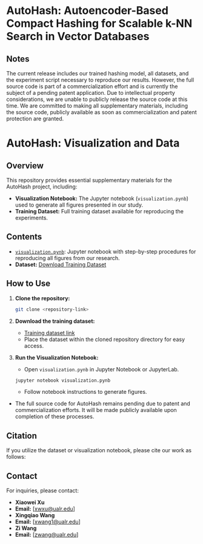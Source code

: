 # AutoHash: Autoencoder-Based Compact Hashing for Scalable k-NN Search in Vector Databases

## Notes
The current release includes our trained hashing model, all datasets, and the experiment script necessary to reproduce our results. However, the full source code is part of a commercialization effort and is currently the subject of a pending patent application. Due to intellectual property considerations, we are unable to publicly release the source code at this time. We are committed to making all supplementary materials, including the source code, publicly available as soon as commercialization and patent protection are granted.
# AutoHash: Visualization and Data

## Overview
This repository provides essential supplementary materials for the AutoHash project, including:

- **Visualization Notebook:** The Jupyter notebook (`visualization.pynb`) used to generate all figures presented in our study.
- **Training Dataset:** Full training dataset available for reproducing the experiments.

## Contents
- [`visualization.pynb`](visualization.pynb): Jupyter notebook with step-by-step procedures for reproducing all figures from our research.
- **Dataset:** [Download Training Dataset](https://drive.google.com/drive/folders/1p09OFWosYdZy9dIpE-syiH2hhCaN2h7V?usp=sharing)

## How to Use
1. **Clone the repository:**
   ```bash
   git clone <repository-link>
   ```
2. **Download the training dataset:**
   - [Training dataset link](https://drive.google.com/drive/folders/1p09OFWosYdZy9dIpE-syiH2hhCaN2h7V?usp=sharing)
   - Place the dataset within the cloned repository directory for easy access.

3. **Run the Visualization Notebook:**
   - Open `visualization.pynb` in Jupyter Notebook or JupyterLab.
   ```bash
   jupyter notebook visualization.pynb
   ```
   - Follow notebook instructions to generate figures.


- The full source code for AutoHash remains pending due to patent and commercialization efforts. It will be made publicly available upon completion of these processes.

## Citation
If you utilize the dataset or visualization notebook, please cite our work as follows:

 

## Contact
For inquiries, please contact:
- **Xiaowei Xu**  
- **Email:** [xwxu@ualr.edu]
- **Xingqiao Wang**  
- **Email:** [xwang1@ualr.edu]
- **Zi Wang**  
- **Email:** [zwang@ualr.edu]
